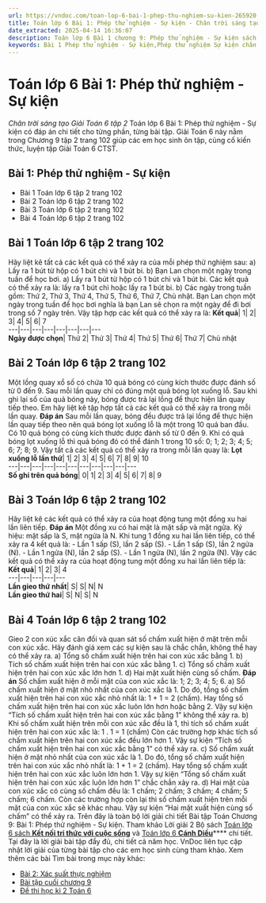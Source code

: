 ```yaml
---
url: https://vndoc.com/toan-lop-6-bai-1-phep-thu-nghiem-su-kien-265920
title: Toán lớp 6 Bài 1: Phép thử nghiệm - Sự kiện - Chân trời sáng tạo Giải Toán 6 tập 2 - VnDoc.com
date_extracted: 2025-04-14 16:36:07
description: Toán lớp 6 Bài 1 chương 9: Phép thử nghiệm - Sự kiện sách Chân trời sáng tạo đầy đủ đáp án cho từng câu hỏi để các em học sinh cùng theo dõi.
keywords: Bài 1 Phép thử nghiệm - Sự kiện,Phép thử nghiệm Sự kiện chân trời sáng tạo,Toán lớp 6 Bài 1 Phép thử nghiệm Sự kiện,Toán lớp 6 chương 9 chân trời sáng tạo,toán 6,toán lớp 6,giải toán lớp 6,giải toán 6,toán lớp 6 chân trời sáng tạo,toán 6 chân trời sáng tạo,giải toán lớp 6 chân trời sáng tạo,giải toán 6 chân trời sáng tạo,Toán lớp 6 chân trời sáng tạo ôn tập cuối chương 9
---
```


# Toán lớp 6 Bài 1: Phép thử nghiệm - Sự kiện
 _Chân trời sáng tạo Giải Toán 6 tập 2_
Toán lớp 6 Bài 1: Phép thử nghiệm - Sự kiện có đáp án chi tiết cho từng phần, từng bài tập. Giải Toán 6 này nằm trong Chương 9 tập 2 trang 102 giúp các em học sinh ôn tập, củng cố kiến thức, luyện tập Giải Toán 6 CTST.
## **Bài 1: Phép thử nghiệm - Sự kiện**
  * Bài 1 Toán lớp 6 tập 2 trang 102
  * Bài 2 Toán lớp 6 tập 2 trang 102
  * Bài 3 Toán lớp 6 tập 2 trang 102
  * Bài 4 Toán lớp 6 tập 2 trang 102

## **Bài 1 Toán lớp 6 tập 2 trang 102**
Hãy liệt kê tất cả các kết quả có thể xảy ra của mỗi phép thử nghiệm sau:
a\) Lấy ra 1 bút từ hộp có 1 bút chì và 1 bút bi.
b\) Bạn Lan chọn một ngày trong tuần để học bơi.
a\) Lấy ra 1 bút từ hộp có 1 bút chì và 1 bút bi.
Các kết quả có thể xảy ra là: lấy ra 1 bút chì hoặc lấy ra 1 bút bi.
b\) Các ngày trong tuần gồm: Thứ 2, Thứ 3, Thứ 4, Thứ 5, Thứ 6, Thứ 7, Chủ nhật.
Bạn Lan chọn một ngày trong tuần để học bơi nghĩa là bạn Lan sẽ chọn ra một ngày để đi bơi trong số 7 ngày trên.
Vậy tập hợp các kết quả có thể xảy ra là:
**Kết quả**|  1| 2| 3| 4| 5| 6| 7  
---|---|---|---|---|---|---|---  
**Ngày được chọn**|  Thứ 2| Thứ 3| Thứ 4| Thứ 5| Thứ 6| Thứ 7| Chủ nhật  
## **Bài 2 Toán lớp 6 tập 2 trang 102**
Một lồng quay xổ số có chứa 10 quả bóng có cùng kích thước được đánh số từ 0 đến 9. Sau mỗi lần quay chỉ có đúng một quả bóng lọt xuống lỗ. Sau khi ghi lại số của quả bóng này, bóng được trả lại lồng để thực hiện lần quay tiếp theo.
Em hãy liệt kê tập hợp tất cả các kết quả có thể xảy ra trong mỗi lần quay.
**Đáp án**
Sau mỗi lần quay, bóng đều được trả lại lồng để thực hiện lần quay tiếp theo nên quả bóng lọt xuống lỗ là một trong 10 quả ban đầu.
Có 10 quả bóng có cùng kích thước được đánh số từ 0 đến 9. Khi có quả bóng lọt xuống lỗ thì quả bóng đó có thể đánh 1 trong 10 số: 0; 1; 2; 3; 4; 5; 6; 7; 8; 9.
Vậy tất cả các kết quả có thể xảy ra trong mỗi lần quay là:
**Lọt xuống lỗ lần thứ**|  1| 2| 3| 4| 5| 6| 7| 8| 9| 10  
---|---|---|---|---|---|---|---|---|---|---  
**Số ghi trên quả bóng**|  0| 1| 2| 3| 4| 5| 6| 7| 8| 9  
## **Bài 3 Toán lớp 6 tập 2 trang 102**
Hãy liệt kê các kết quả có thể xảy ra của hoạt động tung một đồng xu hai lần liên tiếp.
**Đáp án**
Một đồng xu có hai mặt là mặt sấp và mặt ngửa.
Ký hiệu: mặt sấp là S, mặt ngửa là N.
Khi tung 1 đồng xu hai lần liên tiếp, có thể xảy ra 4 kết quả là:
\- Lần 1 sấp \(S\), lần 2 sấp \(S\).
\- Lần 1 sấp \(S\), lần 2 ngửa \(N\).
\- Lần 1 ngửa \(N\), lần 2 sấp \(S\).
\- Lần 1 ngửa \(N\), lần 2 ngửa \(N\).
Vậy các kết quả có thể xảy ra của hoạt động tung một đồng xu hai lần liên tiếp là:
**Kết quả**|  1| 2| 3| 4  
---|---|---|---|---  
**Lần gieo thứ nhất**|  S| S| N| N  
**Lần gieo thứ hai**|  S| N| S| N  
## **Bài 4 Toán lớp 6 tập 2 trang 102**
Gieo 2 con xúc xắc cân đối và quan sát số chấm xuất hiện ở mặt trên mỗi con xúc xắc.
Hãy đánh giá xem các sự kiện sau là chắc chắn, không thể hay có thể xảy ra.
a\) Tổng số chấm xuất hiện trên hai con xúc xắc bằng 1.
b\) Tích số chấm xuất hiện trên hai con xúc xắc bằng 1.
c\) Tổng số chấm xuất hiện trên hai con xúc xắc lớn hơn 1.
d\) Hai mặt xuất hiện cùng số chấm.
**Đáp án**
Số chấm xuất hiện ở mỗi mặt của con xúc xắc là: 1; 2; 3; 4; 5; 6.
a\) Số chấm xuất hiện ở mặt nhỏ nhất của con xúc xắc là 1.
Do đó, tổng số chấm xuất hiện trên hai con xúc xắc nhỏ nhất là: 1 + 1 = 2 \(chấm\).
Hay tổng số chấm xuất hiện trên hai con xúc xắc luôn lớn hơn hoặc bằng 2.
Vậy sự kiện “Tích số chấm xuất hiện trên hai con xúc xắc bằng 1” không thể xảy ra.
b\) Khi số chấm xuất hiện trên mỗi con xúc xắc đều là 1, thì tích số chấm xuất hiện trên hai con xúc xắc là: 1 . 1 = 1 \(chấm\)
Còn các trường hợp khác tích số chấm xuất hiện trên hai con xúc xắc đều lớn hơn 1.
Vậy sự kiện “Tích số chấm xuất hiện trên hai con xúc xắc bằng 1” có thể xảy ra.
c\) Số chấm xuất hiện ở mặt nhỏ nhất của con xúc xắc là 1.
Do đó, tổng số chấm xuất hiện trên hai con xúc xắc nhỏ nhất là: 1 + 1 = 2 \(chấm\).
Hay tổng số chấm xuất hiện trên hai con xúc xắc luôn lớn hơn 1.
Vậy sự kiện “Tổng số chấm xuất hiện trên hai con xúc xắc luôn lớn hơn 1” chắc chắn xảy ra.
d\) Hai mặt của con xúc xắc có cùng số chấm đều là: 1 chấm; 2 chấm; 3 chấm; 4 chấm; 5 chấm; 6 chấm.
Còn các trường hợp còn lại thì số chấm xuất hiện trên mỗi mặt của con xúc xắc sẽ khác nhau.
Vậy sự kiện “Hai mặt xuất hiện cùng số chấm” có thể xảy ra.
Trên đây là toàn bộ lời giải chi tiết Bài tập Toán Chương 9: Bài 1: Phép thử nghiệm - Sự kiện. Tham khảo Lời giải 2 Bộ sách [Toán lớp 6 sách **Kết nối tri thức với cuộc sống**](<https://vndoc.com/mon-toan-lop6>) và [Toán lớp 6 **Cánh Diều**](<https://vndoc.com/toan-lop-6-sach-canh-dieu>)**** chi tiết. Tại đây là lời giải bài tập đẩy đủ, chi tiết cả năm học. VnDoc liên tục cập nhật lời giải của từng bài tập cho các em học sinh cùng tham khảo.
Xem thêm các bài Tìm bài trong mục này khác:
  * [Bài 2: Xác suất thực nghiệm](</toan-lop-6-bai-2-xac-suat-thuc-nghiem-265929>)
  * [Bài tập cuối chương 9](</toan-lop-6-bai-tap-cuoi-chuong-9-chan-troi-sang-tao-271833>)
  * [Đề thi học kì 2 Toán 6](</de-thi-hoc-ki-2-lop-6-mon-toan>)

